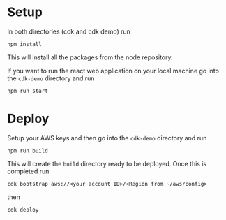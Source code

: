 # Setup

In both directories (cdk and cdk demo) run 

`npm install`

This will install all the packages from the node repository.

If you want to run the react web application on your local machine go into the `cdk-demo` directory and run

`npm run start`

# Deploy

Setup your AWS keys and then go into the `cdk-demo` directory and run

`npm run build`

This will create the `build` directory ready to be deployed. Once this is completed run

`cdk bootstrap aws://<your account ID>/<Region from ~/aws/config>`

then

`cdk deploy`
